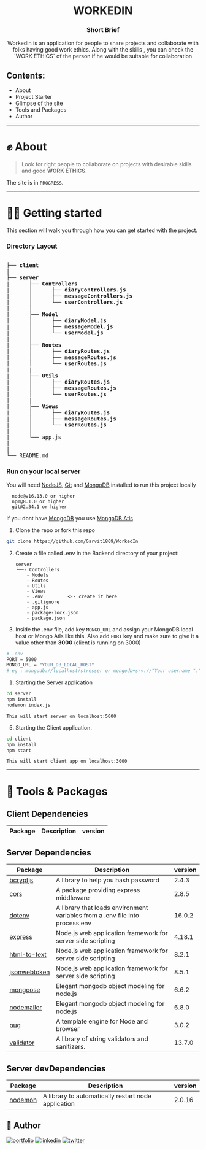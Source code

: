 <h1 align="center"> WORKEDIN </h1>


<h3 align="center"> Short Brief </h3>

<p align="center">
WorkedIn is an application for people to share projects and collaborate with folks having good work ethics. Along with the skills , you can check the `WORK ETHICS` of the person if he would be suitable for collaboration
</p>

## Contents:
- About
- Project Starter
- Glimpse of the site
- Tools and Packages
- Author

---

# ✊ About

> Look for right people to collaborate on projects with desirable skills and good **WORK ETHICS**.

The site is in `PROGRESS`.

---

# 👨‍💻 Getting started


This section will walk you through how you can get started with the project.

### Directory Layout


<pre>

├── <strong>client</strong>
|
├── <strong>server</strong>
|      ├── <strong>Controllers</strong>
|      │      ├── <strong>diaryControllers.js</strong>
|      │      ├── <strong>messageControllers.js</strong>
|      │      └── <strong>userControllers.js</strong> 
|      │
|      ├── <strong>Model</strong>
|      │      ├── <strong>diaryModel.js</strong>
|      │      ├── <strong>messageModel.js</strong>
|      │      └── <strong>userModel.js</strong> 
|      │
|      ├── <strong>Routes</strong>
|      │      ├── <strong>diaryRoutes.js</strong>
|      │      ├── <strong>messageRoutes.js</strong>
|      │      └── <strong>userRoutes.js</strong> 
|      |
|      ├── <strong>Utils</strong>
|      │      ├── <strong>diaryRoutes.js</strong>
|      │      ├── <strong>messageRoutes.js</strong>
|      │      └── <strong>userRoutes.js</strong> 
|      |
|      ├── <strong>Views</strong>
|      │      ├── <strong>diaryRoutes.js</strong>
|      │      ├── <strong>messageRoutes.js</strong>
|      │      └── <strong>userRoutes.js</strong> 
|      │  
|      └── app.js
|  
|
└── README.md
</pre>



### Run on your local server

You will need [NodeJS](), [Git]() and [MongoDB]() installed to run this project locally

      node@v16.13.0 or higher
      npm@8.1.0 or higher
      git@2.34.1 or higher

If you dont have [MongoDB]() you use [MongoDB Atls]()


1. Clone the repo or fork this repo
 ```bash
 git clone https://github.com/Garvit1809/WorkedIn
```

2. Create a file called .env in the Backend directory of your project:


       server
       └──- Controllers
           - Models
           - Routes
           - Utils
           - Views
           - .env         <-- create it here
           - .gitignore
           - app.js
           - package-lock.json
           - package.json



3. Inside the .env file, add key `MONGO_URL` and assign your MongoDB local host or Mongo Atls like this. Also add `PORT` key and make sure to give it a value other than **3000** (client is running on 3000)

```bash
# .env
PORT = 5000 
MONGO_URL = "YOUR_DB_LOCAL_HOST" 
# eg : mongodb://localhost/stresser or mongodb+srv://"Your username ":" your password "....
```


1. Starting the Server application
```bash
cd server 
npm install
nodemon index.js
```
   `This will start server on localhost:5000`     

5. Starting the Client application.
```bash
cd client 
npm install
npm start
```
   `This will start client app on localhost:3000`  


---

# 🧰 Tools & Packages

## Client Dependencies


  | Package | Description | version |
  | ------------ | ------------- | ------------- |


## Server Dependencies



  | Package | Description | version |
  | ------------ | ------------- | ------------- |
  | [bcryptjs](https://www.npmjs.com/package/bcryptjs) | A library to help you hash password | 2.4.3 |
  | [cors](https://www.npmjs.com/package/cors) | A package providing express middleware | 2.8.5 |
  | [dotenv](https://www.npmjs.com/package/dotenv) | A library that loads environment variables from a .env file into process.env | 16.0.2 |
  | [express](https://expressjs.com) | Node.js web application framework for server side scripting | 4.18.1 |
  | [html-to-text](https://www.npmjs.com/package/html-to-text) | Node.js web application framework for server side scripting | 8.2.1 |
  | [jsonwebtoken](https://www.npmjs.com/package/jsonwebtoken) | Node.js web application framework for server side scripting | 8.5.1 |
  | [mongoose](https://mongoosejs.com) | Elegant mongodb object modeling for node.js | 6.6.2 |
  | [nodemailer](https://nodemailer.com/about/) | Elegant mongodb object modeling for node.js | 6.8.0 |
  | [pug](https://pugjs.org/api/getting-started.html) |  A template engine for Node and browser | 3.0.2 |
  | [validator](https://github.com/validatorjs/validator.js) | A library of string validators and sanitizers. | 13.7.0 |


## Server devDependencies

  | Package | Description | version |
  | ------------ | ------------- | ------------- |
  | [nodemon](https://www.npmjs.com/package/nodemon) | A library to automatically restart node application | 2.0.16 |



## 👦 Author

[![portfolio](https://img.shields.io/badge/my_portfolio-000?style=for-the-badge&logo=ko-fi&logoColor=white)](https://garvits-portfolio.netlify.app/)
[![linkedin](https://img.shields.io/badge/linkedin-0A66C2?style=for-the-badge&logo=linkedin&logoColor=white)](https://www.linkedin.com/in/garvit-varshney-a35055220/)
[![twitter](https://img.shields.io/badge/twitter-1DA1F2?style=for-the-badge&logo=twitter&logoColor=white)](https://twitter.com/garv18twt)
